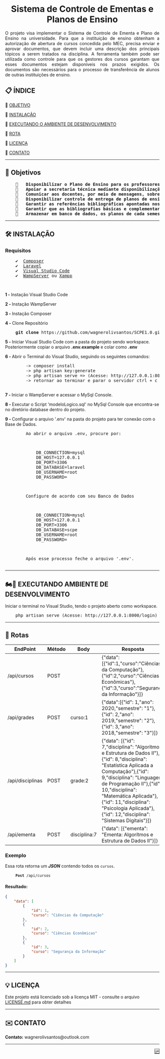 <h1 id="inicio" align="center">Sistema de Controle de Ementas e Planos de Ensino</h1>

<p align="justify">
    O projeto visa implementar o Sistema de Controle de Ementa e Plano de Ensino na universidade. Para que a instituição de ensino obtenham a autorização de abertura de cursos concedida pelo MEC, precisa enviar e aprovar documentos, que devem incluir uma
    descrição dos principais tópicos a serem tratados na disciplina. A ferramenta também pode ser utilizada como controle para que os gestores dos cursos garantam que esses documentos estejam disponíveis nos prazos exigidos. Os documentos são necessários
    para o processo de transferência de alunos de outras instituições de ensino.
</p>


<h2 id="indice">📋 ÍNDICE</h2>

<p>💠 <a href="#objetivo">OBJETIVO</a></p>
<p>💠 <a href="#intalacao">INSTALAÇÃO</a></p>
<p>💠 <a href="#executandoAmbiente">EXECUTANDO O AMBIENTE DE DESENVOLVIMENTO</a></p>
<p>💠 <a href="#rotas">ROTA</a></p>
<p>💠 <a href="#license">LICENÇA</a></p>
<p>💠 <a href="#contato">CONTATO</a></p>

<hr>

<!-- OBJETIVO ESPECIFICOS -->
<h2 id="objetivo">🎯 Objetivos</h2>

<pre>
    📌	<b>Disponibilizar o Plano de Ensino para os professores e estudantes</b>
    📌	<b>Apoiar a secretaria técnica mediante disponibilização dos planos de ensino para subsidiar processos de transferência de estudantes</b>
    📌	<b>Comunicar aos docentes, por meio de mensagens, sobre o status de geração dos planos de ensino</b>
    📌	<b>Disponibilizar controle de entrega de planos de ensino ao coordenador</b>
    📌	<b>Garantir as referências bibliográficas apontadas nos planos de ensino estejam catalogadas na biblioteca</b>
    📌	<b>Garantir que as bibliografias básicas e complementares estejam com as quantidades definidas no projeto pedagógico de cada curso</b>
    📌	<b>Armazenar em banco de dados, os planos de cada semestre letivo</b>
</pre>

<hr>

<!-- INSTALAÇÃO GERAL -->
<h2 id="intalacao">🛠️ INSTALAÇÃO</h2>
<h3>Requisitos</h3>

<pre>
    ✔️	<a href="https://getcomposer.org/download/">Composer</a>
    ✔️	<a href="https://laravel.com/docs/7.x">Laravel</a>
    ✔️	<a href="https://code.visualstudio.com/download">Visual Studio Code</a>
    ✔️	<a href="https://www.wampserver.com/en/">WampServer</a> ou <a href="https://www.apachefriends.org/pt_br/download.html">Xampp</a>
</pre>
<br>
<p><b>1 - </b>Instação Visual Studio Code</p>
<p><b>2 - </b>Instação WampServer</p>
<p><b>3 - </b>Instação Composer</p>
<p><b>4 - </b>Clone Repositório
    <pre><b>    git clone</b> https://github.com/wagnerolivsantos/SCPE1.0.git</pre>
</p>
<p><b>5 - </b>Iniciar Visual Studio Code com a pasta do projeto sendo workspace. Posteriormente copiar o arquivo <b>.env.example</b> e colar como <b>.env</b></p>
<p><b>6 - </b>Abrir o Terminal do Visual Studio, seguindo os seguintes comandos:
    <pre>
        -> composer install
        -> php artisan key:generate
        -> php artisan serve => (Acesse: http://127.0.0.1:8000/login)
        -> retornar ao terminar e parar o servidor ctrl + c
    </pre>
</p>
<p><b>7 - </b>Iniciar o WampServer e acessar o MySql Console.</p>
<p><b>8 - </b>Executar o Script 'modeloLogico.sql' no  MySql Console que encontra-se no diretório database dentro do projeto.</p>
<p><b>9 - </b>Configurar o arquivo '.env' na pasta do projeto para ter conexão com o Base de Dados.
    <pre>
        Ao abrir o arquivo .env, procure por:
        <p>
            DB_CONNECTION=mysql
            DB_HOST=127.0.0.1
            DB_PORT=3306
            DB_DATABASE=laravel
            DB_USERNAME=root
            DB_PASSWORD=
        </p>
        Configure de acordo com seu Banco de Dados
        <p>
            DB_CONNECTION=mysql
            DB_HOST=127.0.0.1
            DB_PORT=3306
            DB_DATABASE=scpe
            DB_USERNAME=root
            DB_PASSWORD=
        </p>
        Após esse processo feche o arquivo '.env'.
    </pre>
</p>

<hr>

<!-- EXECUCAÇÃO DO AMBIENTE -->
<h2 id="executandoAmbiente">🏍️💨 EXECUTANDO AMBIENTE DE DESENVOLVIMENTO</h2>

<p>Iniciar o terminal no Visual Studio, tendo o projeto aberto como workspace.</p>
<pre>
    php artisan serve (Acesse: http://127.0.0.1:8000/login)
</pre>

<hr>

<h2 id="rotas">🚊 Rotas</h2>

| EndPoint | Método | Body | Resposta |
| -------- | ------ | --------- | -------- |
| /api/cursos | POST |  | {"data":[{"id":1,"curso":"Ciências da Computação"},{"id":2,"curso":"Ciências Econômicas"},{"id":3,"curso":"Segurança da Informação"}]} |
| /api/grades | POST | curso:1 | {"data":[{"id": 1,"ano": 2020,"semestre": "1"},{"id": 2,"ano": 2019,"semestre": "2"},{"id": 3,"ano": 2018,"semestre": "3"}]} |
| /api/disciplinas | POST | grade:2 | {"data": [{"id": 7,"disciplina": "Algoritmos e Estrutura de Dados II"},{"id": 8,"disciplina": "Estatística Aplicada a Computação"},{"id": 9,"disciplina": "Linguagem de Programação II"},{"id": 10,"disciplina": "Matemática Aplicada"},{"id": 11,"disciplina": "Psicologia Aplicada"},{"id": 12,"disciplina": "Sistemas Digitais"}]} |
| /api/ementa | POST | disciplina:7 | {"data": [{"ementa": "Ementa: Algorítmos e Estrutura de Dados II"}]} |

<h3>Exemplo</h3>

<p>Essa rota retorna um <b><i>JSON</i></b> contendo todos os <code>cursos</code>.</p>

<pre>
	<code><b>Post</b> /api/cursos</code>
</pre>

<h4>Resultado:</h4>

```json
{
    "data": [
        {
            "id": 1,
            "curso": "Ciências da Computação"
        },
        {
            "id": 2,
            "curso": "Ciências Econômicas"
        },
        {
            "id": 3,
            "curso": "Segurança da Informação"
        }
    ]
}
```
<hr>

<!-- LICENÇA -->
<h2 id="license">💡	LICENÇA</h2>

<p>Este projeto está licenciado sob a licença MIT - consulte o arquivo <a href="#">LICENSE.md</a> para obter detalhes</p></p>

<hr>

<h2 id ="contato">✉️ CONTATO</h2>

<p><b>Contato:</b> wagnerolivsantos@outlook.com</p>

<hr>
	
<p align="right"><a href="#inicio">🆙</a></p></p>
